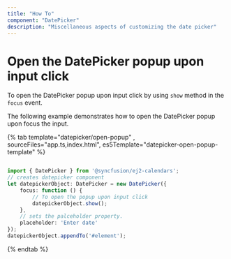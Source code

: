 ```yaml
---
title: "How To"
component: "DatePicker"
description: "Miscellaneous aspects of customizing the date picker"
---
```


# Open the DatePicker popup upon input click

To open the DatePicker popup upon input click by using `show` method in the `focus` event.

The following example demonstrates how to open the DatePicker popup upon focus the input.

{% tab template="datepicker/open-popup" , sourceFiles="app.ts,index.html",
es5Template="datepicker-open-popup-template" %}

```typescript

import { DatePicker } from '@syncfusion/ej2-calendars';
// creates datepicker component
let datepickerObject: DatePicker = new DatePicker({
    focus: function () {
        // To open the popup upon input click
        datepickerObject.show();
    },
    // sets the palceholder property.
    placeholder: 'Enter date'
});
datepickerObject.appendTo('#element');
```

{% endtab %}

